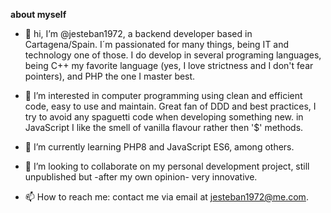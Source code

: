 **about myself**
- 👋 hi, I’m @jesteban1972, a backend developer based in Cartagena/Spain. I´m passionated for many things, being IT and technology one of those. I do develop in several programing languages, being C++ my favorite language (yes, I love strictness and I don't fear pointers), and PHP the one I master best. 

- 👀 I’m interested in computer programming using clean and efficient code, easy to use and maintain. Great fan of DDD and best practices, I try to avoid any spaguetti code when developing something new. in JavaScript I like the smell of vanilla flavour rather then '$' methods. 

- 🌱 I’m currently learning PHP8 and JavaScript ES6, among others.

- 💞️ I’m looking to collaborate on my personal development project, still unpublished but -after my own opinion- very innovative. 

- 📫 How to reach me: contact me via email at jesteban1972@me.com.

